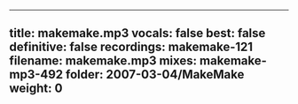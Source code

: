 
---
title: makemake.mp3
vocals: false
best: false
definitive: false
recordings: makemake-121
filename: makemake.mp3
mixes: makemake-mp3-492
folder: 2007-03-04/MakeMake
weight: 0
---
